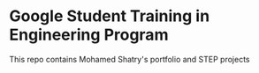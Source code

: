 # Google Student Training in Engineering Program

This repo contains Mohamed Shatry's portfolio and STEP projects
